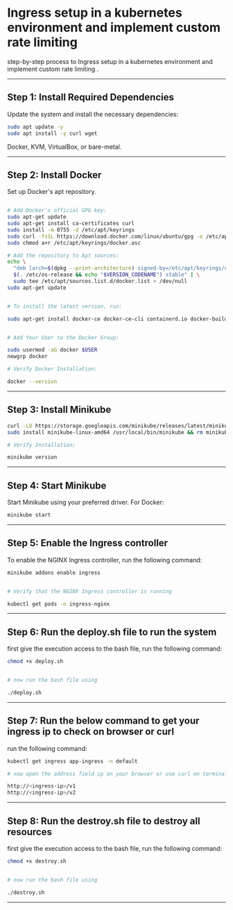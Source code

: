 # Ingress setup in a kubernetes environment and implement custom rate limiting

step-by-step process to Ingress setup in a kubernetes environment and implement custom rate limiting .

---

## Step 1: Install Required Dependencies

Update the system and install the necessary dependencies:

```bash
sudo apt update -y
sudo apt install -y curl wget 
```

Docker, KVM, VirtualBox, or bare-metal.

---

## Step 2: Install Docker
Set up Docker's apt repository.

```bash

# Add Docker's official GPG key:
sudo apt-get update
sudo apt-get install ca-certificates curl
sudo install -m 0755 -d /etc/apt/keyrings
sudo curl -fsSL https://download.docker.com/linux/ubuntu/gpg -o /etc/apt/keyrings/docker.asc
sudo chmod a+r /etc/apt/keyrings/docker.asc

# Add the repository to Apt sources:
echo \
  "deb [arch=$(dpkg --print-architecture) signed-by=/etc/apt/keyrings/docker.asc] https://download.docker.com/linux/ubuntu \
  $(. /etc/os-release && echo "$VERSION_CODENAME") stable" | \
  sudo tee /etc/apt/sources.list.d/docker.list > /dev/null
sudo apt-get update


# To install the latest version, run:

sudo apt-get install docker-ce docker-ce-cli containerd.io docker-buildx-plugin docker-compose-plugin


# Add Your User to the Docker Group:

sudo usermod -aG docker $USER
newgrp docker

# Verify Docker Installation:

docker --version
```
---

## Step 3: Install Minikube

```bash
curl -LO https://storage.googleapis.com/minikube/releases/latest/minikube-linux-amd64
sudo install minikube-linux-amd64 /usr/local/bin/minikube && rm minikube-linux-amd64

# Verify Installation:

minikube version
```
----

## Step 4: Start Minikube
Start Minikube using your preferred driver. For Docker:

```bash
minikube start 
```

----

## Step 5: Enable the Ingress controller

To enable the NGINX Ingress controller, run the following command:

```bash
minikube addons enable ingress


# Verify that the NGINX Ingress controller is running

kubectl get pods -n ingress-nginx
```
---

## Step 6: Run the deploy.sh file to run the system

first give the execution access to the bash file, run the following command:

```bash
chmod +x deploy.sh


# now run the bash file using

./deploy.sh
```
---

## Step 7: Run the below command to get your ingress ip to check on browser or curl

run the following command:

```bash
kubectl get ingress app-ingress -n default

# now open the address field ip on your browser or use curl on terminal

http://<ingress-ip>/v1
http://<ingress-ip>/v2
```
---

## Step 8: Run the destroy.sh file to destroy all resources

first give the execution access to the bash file, run the following command:

```bash
chmod +x destroy.sh


# now run the bash file using

./destroy.sh
```
---
